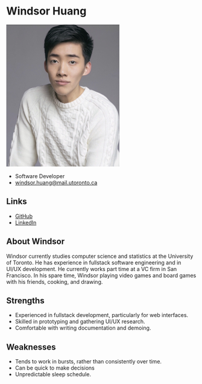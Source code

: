 # Windsor Huang

<img src="./windsor_huang.jpg" alt="Windsor Huang Profile" width="300"/>

- Software Developer
- windsor.huang@mail.utoronto.ca

## Links

- [GitHub](https://github.com/Windosaurus)
- [LinkedIn](https://www.linkedin.com/in/windsorhuang/)

## About Windsor

Windsor currently studies computer science and statistics at the University of Toronto. He has experience in fullstack software engineering and in UI/UX development. He currently works part time at a VC firm in San Francisco.  In his spare time, Windsor playing video games and board games with his friends, cooking, and drawing.

## Strengths

- Experienced in fullstack development, particularly for web interfaces.
- Skilled in prototyping and gathering UI/UX research.
- Comfortable with writing documentation and demoing.    

## Weaknesses

- Tends to work in bursts, rather than consistently over time.
- Can be quick to make decisions 
- Unpredictable sleep schedule.
